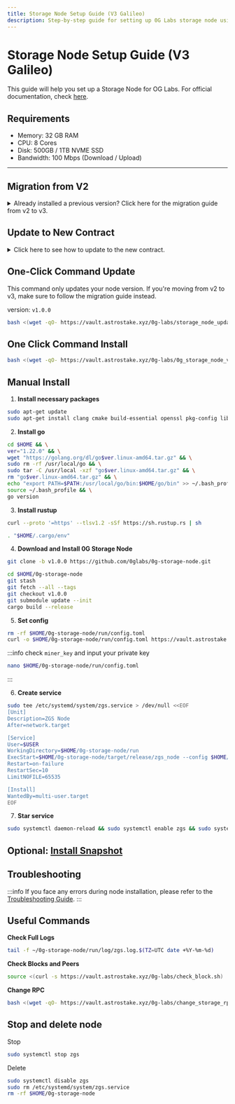 ```yaml
---
title: Storage Node Setup Guide (V3 Galileo)
description: Step-by-step guide for setting up 0G Labs storage node using AstroStake tools.
---
```


# Storage Node Setup Guide (V3 Galileo)

This guide will help you set up a Storage Node for OG Labs.
For official documentation, check [here](https://docs.0g.ai/run-a-node/storage-node).

## Requirements
- Memory: 32 GB RAM
- CPU: 8 Cores
- Disk: 500GB / 1TB NVME SSD
- Bandwidth: 100 Mbps (Download / Upload)

----
## Migration from V2

<div class="custom-collapse">
<details>
  <summary>Already installed a previous version? Click here for the migration guide from v2 to v3.</summary>

<div class="collapse-content">

Version: `v1.0.0`

## One-Click Command
```bash
bash <(wget -qO- https://vault.astrostake.xyz/0g-labs/upgrade_storage_node_v3.sh)
```

## Manual Install

1. **Stop Service**

```bash
systemctl stop zgs
```

2. **Remove db folder**
```bash
rm -rf $HOME/0g-storage-node/run/db
```

3. **Backup Config**

```bash
cp $HOME/0g-storage-node/run/config.toml $HOME/zgs-config.toml.backup
```
4. **Update to v1.0.0**
```bash
cd $HOME/0g-storage-node
git stash
git fetch --all --tags
git checkout v1.0.0
git submodule update --init
cargo build --release
```

5. **Download V3 Config**

```bash
rm -rf $HOME/0g-storage-node/run/config.toml
curl -o $HOME/0g-storage-node/run/config.toml https://vault.astrostake.xyz/0g-labs/config-v3.toml
```

:::info
check `miner_key` and input your private key

```bash
nano $HOME/0g-storage-node/run/config.toml
```
:::

6. **Delete and Create New Service**
```bash
sudo rm -f /etc/systemd/system/zgs.service
```
```bash
sudo tee /etc/systemd/system/zgs.service > /dev/null <<EOF
[Unit]
Description=ZGS Node
After=network.target

[Service]
User=$USER
WorkingDirectory=$HOME/0g-storage-node/run
ExecStart=$HOME/0g-storage-node/target/release/zgs_node --config $HOME/0g-storage-node/run/config.toml
Restart=on-failure
RestartSec=10
LimitNOFILE=65535

[Install]
WantedBy=multi-user.target
EOF
```

7. **Restart Service**

```bash
sudo systemctl daemon-reload && sudo systemctl enable zgs && sudo systemctl start zgs
```
</div>
</details>
</div>

## Update to New Contract

<div class="custom-collapse">
<details>
  <summary>Click here to see how to update to the new contract.</summary>

<div class="collapse-content">

Stop zgs service
```bash
systemctl stop zgs
```

Delete old `db`
```bash
rm -rf $HOME/0g-storage-node/run/db
```
:::tabs
== Download new config
Download new config
```bash
rm -rf $HOME/0g-storage-node/run/config.toml
curl -o $HOME/0g-storage-node/run/config.toml https://vault.astrostake.xyz/0g-labs/config-v3.toml
```

> Check `miner_key` and input your private key
```bash
nano $HOME/0g-storage-node/run/config.toml
```

== Edit old config
Edit `config.toml`
```bash
nano $HOME/0g-storage-node/run/config.toml
```
Edit `log_contract_addres`, `log_sync_start_block_number`, `mine_contract_address`, `reward_contract_address`
```toml
# Flow contract address to sync event logs.
log_contract_address = "0xbD75117F80b4E22698D0Cd7612d92BDb8eaff628"

# Block number to sync event logs from blockchain. Generally, this is
# the block number when flow contract deployed.
log_sync_start_block_number = 326165

# Mine contract address for PoRA.
mine_contract_address = "0x3A0d1d67497Ad770d6f72e7f4B8F0BAbaa2A649C"

# Reward contract address for incentive.
reward_contract_address = "0xd3D4D91125D76112AE256327410Dd0414Ee08Cb4"
```
:::

Restart zgs service
```bash
systemctl restart zgs
```

</div>
</details>
</div>

## One-Click Command Update

This command only updates your node version. If you're moving from v2 to v3, make sure to follow the migration guide instead.

version: `v1.0.0`
```bash
bash <(wget -qO- https://vault.astrostake.xyz/0g-labs/storage_node_update_v3.sh)
```

## One Click Command Install

```bash
bash <(wget -qO- https://vault.astrostake.xyz/0g-labs/0g_storage_node_v3_chain.sh)
```

## Manual Install

1. **Install necessary packages**
```bash
sudo apt-get update
sudo apt-get install clang cmake build-essential openssl pkg-config libssl-dev jq git bc
```
2. **Install go**
```bash
cd $HOME && \
ver="1.22.0" && \
wget "https://golang.org/dl/go$ver.linux-amd64.tar.gz" && \
sudo rm -rf /usr/local/go && \
sudo tar -C /usr/local -xzf "go$ver.linux-amd64.tar.gz" && \
rm "go$ver.linux-amd64.tar.gz" && \
echo "export PATH=$PATH:/usr/local/go/bin:$HOME/go/bin" >> ~/.bash_profile && \
source ~/.bash_profile && \
go version
```
3. **Install rustup**
```bash
curl --proto '=https' --tlsv1.2 -sSf https://sh.rustup.rs | sh
```
```bash
. "$HOME/.cargo/env"
```
4. **Download and Install 0G Storage Node**
```bash
git clone -b v1.0.0 https://github.com/0glabs/0g-storage-node.git
```
```bash
cd $HOME/0g-storage-node
git stash
git fetch --all --tags
git checkout v1.0.0
git submodule update --init
cargo build --release
```
5. **Set config**

```bash
rm -rf $HOME/0g-storage-node/run/config.toml
curl -o $HOME/0g-storage-node/run/config.toml https://vault.astrostake.xyz/0g-labs/config-v3.toml
```

:::info
check `miner_key` and input your private key
```bash
nano $HOME/0g-storage-node/run/config.toml
```
:::

6. **Create service**
```bash
sudo tee /etc/systemd/system/zgs.service > /dev/null <<EOF
[Unit]
Description=ZGS Node
After=network.target

[Service]
User=$USER
WorkingDirectory=$HOME/0g-storage-node/run
ExecStart=$HOME/0g-storage-node/target/release/zgs_node --config $HOME/0g-storage-node/run/config.toml
Restart=on-failure
RestartSec=10
LimitNOFILE=65535

[Install]
WantedBy=multi-user.target
EOF
```
7. **Star service**
```bash
sudo systemctl daemon-reload && sudo systemctl enable zgs && sudo systemctl start zgs
```
## Optional: [Install Snapshot](https://docs.astrostake.xyz/0g-labs/snapshot-v3)

## Troubleshooting

:::info
If you face any errors during node installation, please refer to the [Troubleshooting Guide](/0g-labs/troubleshooting-storage-node).
:::

## Useful Commands
**Check Full Logs**
```bash
tail -f ~/0g-storage-node/run/log/zgs.log.$(TZ=UTC date +%Y-%m-%d)
```

**Check Blocks and Peers**
```bash
source <(curl -s https://vault.astrostake.xyz/0g-labs/check_block.sh)
```

**Change RPC**
```bash
bash <(wget -qO- https://vault.astrostake.xyz/0g-labs/change_storage_rpc.sh)
```

## Stop and delete node

Stop
```bash
sudo systemctl stop zgs
```

Delete
```bash
sudo systemctl disable zgs
sudo rm /etc/systemd/system/zgs.service
rm -rf $HOME/0g-storage-node
```

